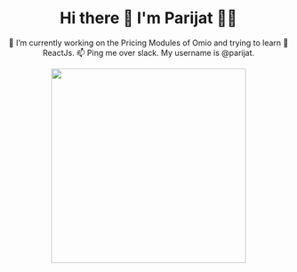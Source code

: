 <h1 align='center'>
  Hi there 👋 I'm Parijat 👨‍💻
</h1>

<p align='center'>
    🔭 I’m currently working on the Pricing Modules of Omio and trying to learn 🌱 ReactJs. 📫 Ping me over slack. My username is @parijat.
</p>

<p align='center'>
    <a href="#"><img src="https://github-readme-stats.vercel.app/api?username=parijatmukherjee&show_icons=true&count_private=true&theme=dark" width="350"></a>
</p>

<p align='center'>
    <!--START_SECTION:activity-->
</p>

